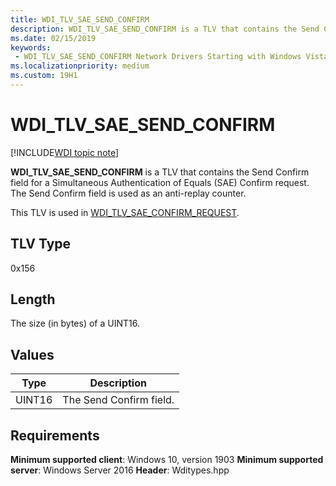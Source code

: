 ```yaml
---
title: WDI_TLV_SAE_SEND_CONFIRM
description: WDI_TLV_SAE_SEND_CONFIRM is a TLV that contains the Send Confirm field for a Simultaneous Authentication of Equals (SAE) Confirm request.
ms.date: 02/15/2019
keywords:
 - WDI_TLV_SAE_SEND_CONFIRM Network Drivers Starting with Windows Vista
ms.localizationpriority: medium
ms.custom: 19H1
---
```


# WDI_TLV_SAE_SEND_CONFIRM

[!INCLUDE[WDI topic note](../includes/wdi-version-warning.md)]

**WDI_TLV_SAE_SEND_CONFIRM** is a TLV that contains the Send Confirm field for a Simultaneous Authentication of Equals (SAE) Confirm request. The Send Confirm field is used as an anti-replay counter.

This TLV is used in [WDI_TLV_SAE_CONFIRM_REQUEST](wdi-tlv-sae-confirm-request.md).

## TLV Type

0x156

## Length

The size (in bytes) of a UINT16.

## Values

| Type | Description |
| --- | --- |
| UINT16 | The Send Confirm field. |

## Requirements

**Minimum supported client**: Windows 10, version 1903
**Minimum supported server**: Windows Server 2016
**Header**: Wditypes.hpp
